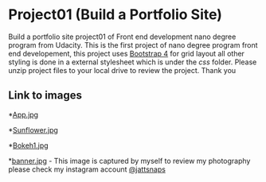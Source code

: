 # Project01 (Build a Portfolio Site)
Build a portfolio site project01 of Front end development nano degree program from Udacity.
This is the first project of nano degree program front end developement, this project uses [Bootstrap 4](https://getbootstrap.com/) for grid layout all other styling is done in a external stylesheet which is under the *css* folder. Please unzip project files to your local drive to review the project. Thank you

## Link to images

*[App.jpg](https://images.pexels.com/photos/50614/pexels-photo-50614.jpeg?cs=srgb&dl=hand-mockup-samsung-galaxy-s6-edge-plus-50614.jpg&fm=jpg) 

*[Sunflower.jpg](https://images.pexels.com/photos/541484/sun-flower-blossom-bloom-pollen-541484.jpeg?cs=srgb&dl=beautiful-bloom-blossom-541484.jpg&fm=jpg)

*[Bokeh1.jpg](https://images.pexels.com/photos/1500523/pexels-photo-1500523.jpeg?cs=srgb&dl=bluhen-blume-farbe-1500523.jpg&fm=jpg)

*[banner.jpg](https://www.instagram.com/p/B1nF_JKAUc-/) - This image is captured by myself to review my photography please check my instagram account [@jattsnaps](https://www.instagram.com/jattsnaps/)
